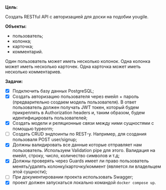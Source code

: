 **Цель**:

Создать RESTful API с авторизацией для доски на подобии yougile.

**Объекты:**

- пользователь;  
- колонка;  
- карточка;  
- комментарий.

Один пользователь может иметь несколько колонок. Одна колонка может иметь несколько карточек. Одна карточка может иметь несколько комментариев.

**Задачи:**
- [x] Подключить базу данных PostgreSQL; 
- [x] Создать авторизацию пользователя через емейл + пароль (предварительно создаем модель пользователя). В ответ пользователь должен получать JWT токен, который будем прикреплять в Authorization headers и, таким образом, будем идентифицировать пользователей;
- [x] Создать модели и реляционные связи между ними сущностями с помощью typeorm;  
- [ ] Создать CRUD эндпоинты по REST-у. Например, для создания пользоваля POST user/signup;
- [x] Должны валидировать все данные которые отправляет нам пользователь. Используем Validation pipe для этого. Валидация на емейл, строку, число, количество символов и т.д;  
- [x] Должны проверять через Guards имеет ли право пользователь менять/удалять колонку/карточку/коммент (является ли владельцем этой сущности);
- [ ] При документировании проекта использовать Swagger;
- [x] проект должен запускаться локально командой  `docker compose up`.
